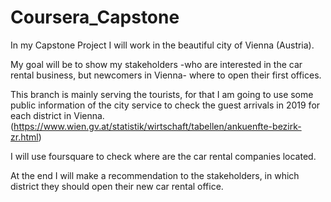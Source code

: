 # Coursera_Capstone

In my Capstone Project I will work in the beautiful city of Vienna (Austria). 

My goal will be to show my stakeholders -who are interested in the car rental business, but newcomers in Vienna- where to open their first offices. 

This branch is mainly serving the tourists, for that I am going to use some public information of the city service to check the guest arrivals in 2019 for each district in Vienna.
(https://www.wien.gv.at/statistik/wirtschaft/tabellen/ankuenfte-bezirk-zr.html)

I will use foursquare to check where are the car rental companies located.


At the end I will make a recommendation to the stakeholders, in which district they should open their new car rental office.
